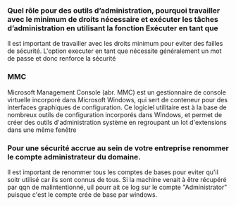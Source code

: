 ### Quel rôle pour des outils d’administration, pourquoi travailler avec le minimum de droits nécessaire et exécuter les tâches d’administration en utilisant la fonction Exécuter en tant que

Il est important de travailler avec les droits minimum pour eviter des failles de sécurité.
L'option executer en tant que nécessite généralement un mot de passe et donc renforce la sécurité


### MMC
Microsoft Management Console (abr. MMC) est un gestionnaire de console virtuelle incorporé dans Microsoft Windows, qui sert de conteneur pour des interfaces 
graphiques de configuration. Ce logiciel utilitaire est à la base de nombreux outils de configuration incorporés dans Windows, 
et permet de créer des outils d'administration système en regroupant un lot d'extensions dans une même fenêtre

### Pour une sécurité accrue au sein de votre entreprise renommer le compte administrateur du domaine.
Il est important de renommer tous les comptes de bases pour eviter qu'il soitr utilisé car ils sont connus de tous.
Si la machine venait à être récupéré par qqn de malintentionné, uil pourr ait ce log sur le compte "Administrator" puisque c'est le compte crée de base par windows.

